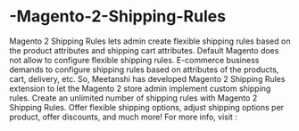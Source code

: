 # -Magento-2-Shipping-Rules
Magento 2 Shipping Rules lets admin create flexible shipping rules based on the product attributes and shipping cart attributes.  Default Magento does not allow to configure flexible shipping rules. E-commerce business demands to configure shipping rules based on attributes of the products, cart, delivery, etc. So, Meetanshi has developed Magento 2 Shipping Rules extension to let the Magento 2 store admin implement custom shipping rules. Create an unlimited number of shipping rules with Magento 2 Shipping Rules. Offer flexible shipping options, adjust shipping options per product, offer discounts, and much more! For more info, visit : 
